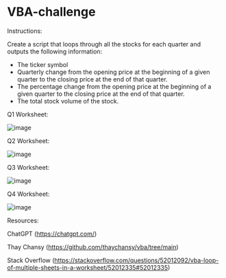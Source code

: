 # VBA-challenge
Instructions:

Create a script that loops through all the stocks for each quarter and outputs the following information:
- The ticker symbol
- Quarterly change from the opening price at the beginning of a given quarter to the closing price at the end of that quarter.
- The percentage change from the opening price at the beginning of a given quarter to the closing price at the end of that quarter.
- The total stock volume of the stock. 

Q1 Worksheet:

![image](https://github.com/user-attachments/assets/b66e2e86-e276-4ebb-a29e-92f88c3b1de5)

Q2 Worksheet:

![image](https://github.com/user-attachments/assets/bf635401-fd68-4073-92fe-4cc563f23a3f)

Q3 Worksheet:

![image](https://github.com/user-attachments/assets/9eafd068-3c4b-4f44-a271-c17455e565f4)

Q4 Worksheet:

![image](https://github.com/user-attachments/assets/01146db0-a196-4e32-9993-c4cbf3e41130)


Resources:

ChatGPT (https://chatgpt.com/)

Thay Chansy (https://github.com/thaychansy/vba/tree/main)

Stack Overflow (https://stackoverflow.com/questions/52012092/vba-loop-of-multiple-sheets-in-a-worksheet/52012335#52012335)
